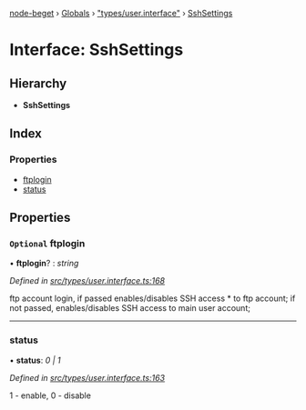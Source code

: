 [node-beget](../README.md) › [Globals](../globals.md) › ["types/user.interface"](../modules/_types_user_interface_.md) › [SshSettings](_types_user_interface_.sshsettings.md)

# Interface: SshSettings

## Hierarchy

* **SshSettings**

## Index

### Properties

* [ftplogin](_types_user_interface_.sshsettings.md#optional-ftplogin)
* [status](_types_user_interface_.sshsettings.md#status)

## Properties

### `Optional` ftplogin

• **ftplogin**? : *string*

*Defined in [src/types/user.interface.ts:168](https://github.com/olehcambel/node-beget/blob/9994d31/src/types/user.interface.ts#L168)*

ftp account login, if passed enables/disables SSH access * to ftp account;
if not passed, enables/disables SSH access to main user account;

___

###  status

• **status**: *0 | 1*

*Defined in [src/types/user.interface.ts:163](https://github.com/olehcambel/node-beget/blob/9994d31/src/types/user.interface.ts#L163)*

1 - enable, 0 - disable
